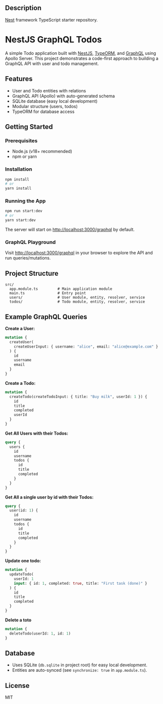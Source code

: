 ## Description

[Nest](https://github.com/nestjs/nest) framework TypeScript starter repository.

# NestJS GraphQL Todos

A simple Todo application built with [NestJS](https://nestjs.com/), [TypeORM](https://typeorm.io/), and [GraphQL](https://graphql.org/) using Apollo Server. This project demonstrates a code-first approach to building a GraphQL API with user and todo management.

## Features

- User and Todo entities with relations
- GraphQL API (Apollo) with auto-generated schema
- SQLite database (easy local development)
- Modular structure (users, todos)
- TypeORM for database access

## Getting Started

### Prerequisites

- Node.js (v18+ recommended)
- npm or yarn

### Installation

```bash
npm install
# or
yarn install
```

### Running the App

```bash
npm run start:dev
# or
yarn start:dev
```

The server will start on [http://localhost:3000/graphql](http://localhost:3000/graphql) by default.

### GraphQL Playground

Visit [http://localhost:3000/graphql](http://localhost:3000/graphql) in your browser to explore the API and run queries/mutations.

## Project Structure

```
src/
  app.module.ts         # Main application module
  main.ts               # Entry point
  users/                # User module, entity, resolver, service
  todos/                # Todo module, entity, resolver, service
```

## Example GraphQL Queries

**Create a User:**

```graphql
mutation {
  createUser(
    createUserInput: { username: "alice", email: "alice@example.com" }
  ) {
    id
    username
    email
  }
}
```

**Create a Todo:**

```graphql
mutation {
  createTodo(createTodoInput: { title: "Buy milk", userId: 1 }) {
    id
    title
    completed
    userId
  }
}
```

**Get All Users with their Todos:**

```graphql
query {
  users {
    id
    username
    todos {
      id
      title
      completed
    }
  }
}
```

**Get All a single user by id with their Todos:**

```graphql
query {
  user(id: 1) {
    id
    username
    todos {
      id
      title
      completed
    }
  }
}
```

**Update one todo:**

```graphql
mutation {
  updateTodo(
    userId: 1
    input: { id: 1, completed: true, title: "First task (done)" }
  ) {
    id
    title
    completed
  }
}
```

**Delete a toto**

```graphql
mutation {
  deleteTodo(userId: 1, id: 1)
}
```

## Database

- Uses SQLite (`db.sqlite` in project root) for easy local development.
- Entities are auto-synced (see `synchronize: true` in `app.module.ts`).

## License

MIT
